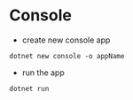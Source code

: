 # Console
- create new console app
```
dotnet new console -o appName
```
- run the app
```
dotnet run
```
